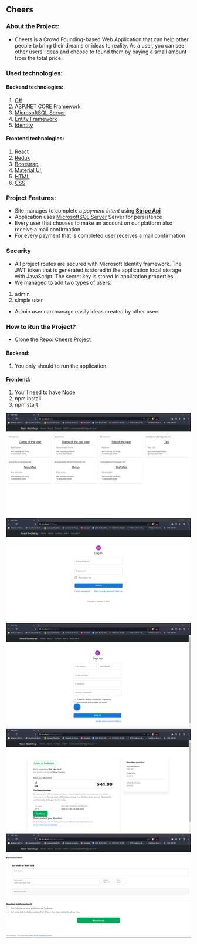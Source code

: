## Cheers

### About the Project:

- Cheers is a Crowd Founding-based Web Application that can help
  other people to bring their dreams or ideas to reality. As a user,
  you can see other users' ideas and choose to found them by paying a
  small amount from the total price.


### Used technologies:
#### Backend technologies:
1. [C#](https://learn.microsoft.com/en-us/dotnet/csharp/)
2. [ASP.NET CORE Framework](https://learn.microsoft.com/en-us/aspnet/core/introduction-to-aspnet-core?view=aspnetcore-7.0)
3. [MicrosoftSQL Server](https://learn.microsoft.com/en-us/sql/sql-server/?view=sql-server-ver16)
4. [Entity Framework](https://learn.microsoft.com/en-us/ef/)
5. [Identity](https://learn.microsoft.com/en-us/aspnet/core/security/authentication/identity?view=aspnetcore-7.0&tabs=visual-studio)

#### Frontend technologies:
1. [React](https://reactjs.org/)
2. [Redux](https://redux.js.org/)
3. [Bootstrap](https://getbootstrap.com/)
4. [Material UI,](https://mui.com/)
5. [HTML](https://en.wikipedia.org/wiki/HTML)
6. [CSS](https://en.wikipedia.org/wiki/CSS)

### Project Features:
- Site manages to complete a _payment intent_ using __[Stripe Api](https://dashboard.stripe.com/login?redirect=%2Ftest%2Fdashboard)__
- Application uses [MicrosoftSQL Server](https://en.wikipedia.org/wiki/Microsoft_SQL_Server) Server for persistence
- Every user that chooses to make an account on our platform also receive a mail confirmation
- For every payment that is completed user receives a mail confirmation

### Security
- All project routes are secured with Microsoft Identity
framework. The JWT token that is generated is stored in 
the application local storage with JavaScript.
The secret key is stored in application.properties.
- We managed to add two types of users:
1. admin
2. simple user

- Admin user can manage easily ideas created by other users

### How to Run the Project?
- Clone the Repo: [Cheers Project](https://github.com/BalanC21/Cheers)
#### Backend:
1. You only should to run the application.
#### Frontend:
1. You’ll need to have [Node](https://nodejs.org/en/)
2. npm install
3. npm start

![Cheers-Home](MdPhotos/Cheers-Home.png)
![Cheers-LogIn](MdPhotos/Cheers-LogIn.png)
![Cheers-Register](MdPhotos/Cheers-Register.png)
![Cheers-Buy](MdPhotos/Cheers-Buy.png)
![Cheers-Payment](MdPhotos/Cheers-Payment.png)
